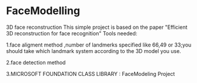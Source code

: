 # FaceModelling
3D  face reconstruction
This simple project is based on the paper "Efficient 3D reconstruction for face recognition"
Tools  needed:

1.face aligment method ,number of landmerks specified like 66,49 or 33;you should take which landmark system according to the 3D model you use.

2.face detection method

3.MICROSOFT FOUNDATION CLASS LIBRARY : FaceModeling Project

